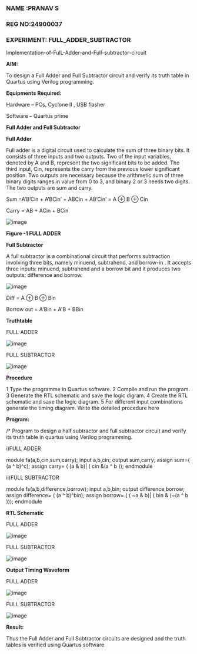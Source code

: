 ### NAME :PRANAV S
### REG NO:24900037
### EXPERIMENT: FULL_ADDER_SUBTRACTOR

Implementation-of-FulL-Adder-and-Full-subtractor-circuit

**AIM:**

To design a Full Adder and Full Subtractor circuit and verify its truth table in Quartus using Verilog programming.

**Equipments Required:**

Hardware – PCs, Cyclone II , USB flasher

Software – Quartus prime

**Full Adder and Full Subtractor**

**Full Adder**

Full adder is a digital circuit used to calculate the sum of three binary bits. It consists of three inputs and two outputs. Two of the input variables, denoted by A and B, represent the two significant bits to be added. The third input, Cin, represents the carry from the previous lower significant position. Two outputs are necessary because the arithmetic sum of three binary digits ranges in value from 0 to 3, and binary 2 or 3 needs two digits. The two outputs are sum and carry.

Sum =A’B’Cin + A’BCin’ + ABCin + AB’Cin’ = A ⊕ B ⊕ Cin 

Carry = AB + ACin + BCin

![image](https://github.com/naavaneetha/FULL_ADDER_SUBTRACTOR/assets/154305477/0f30ba51-5ffb-4198-845f-18e054f675e7)

**Figure -1 FULL ADDER**

**Full Subtractor**

A full subtractor is a combinational circuit that performs subtraction involving three bits, namely minuend, subtrahend, and borrow-in . It accepts three inputs: minuend, subtrahend and a borrow bit and it produces two outputs: difference and borrow.

![image](https://github.com/naavaneetha/FULL_ADDER_SUBTRACTOR/assets/154305477/02b24f51-ab51-4304-9ad6-7b81ffc1ead5)

Diff = A ⊕ B ⊕ Bin 

Borrow out = A'Bin + A'B + BBin

**Truthtable**

FULL ADDER

![image](https://github.com/user-attachments/assets/e82d0bf9-0477-4312-b745-c9a3c2dd71d4)

FULL SUBTRACTOR

![image](https://github.com/user-attachments/assets/4f97133b-ddc5-4612-8478-49d36082c86b)

**Procedure**

1 Type the programme in Quartus software.
2 Compile and run the program.
3 Generate the RTL schematic and save the logic digram.
4 Create the RTL schematic and save the logic diagram.
5 For different input combinations generate the timing diagram.
Write the detailed procedure here

**Program:**

/* Program to design a half subtractor and full subtractor circuit and verify its truth table in quartus using Verilog programming. 

i)FULL ADDER

module fa(a,b,cin,sum,carry);
input a,b,cin;
output sum,carry;
assign sum=( (a ^ b)^c);
assign carry= ( (a & b)| ( cin &(a ^ b ));
endmodule

ii)FULL SUBTRACTOR

module fs(a,b,difference,borrow);
input a,b,bin;
output difference,borrow;
assign difference= ( (a ^ b)^bin);
assign borrow= ( ( ~a & b)| ( bin & (~(a ^ b )));
endmodule


**RTL Schematic**

FULL ADDER

![image](https://github.com/user-attachments/assets/c815a272-c971-4849-bb4e-72c3965e71d5)

FULL SUBTRACTOR

![image](https://github.com/user-attachments/assets/ad6ed2e0-0769-4cd4-837e-1e10a3fc4380)


**Output Timing Waveform**

FULL ADDER 

![image](https://github.com/user-attachments/assets/0fbfbf9c-258f-487c-a971-f5042c01b951)

FULL SUBTRACTOR

![image](https://github.com/user-attachments/assets/87a9ec52-6364-45d4-9c38-973ddc6a952f)

**Result:**

Thus the Full Adder and Full Subtractor circuits are designed and the truth tables is verified using Quartus software.



